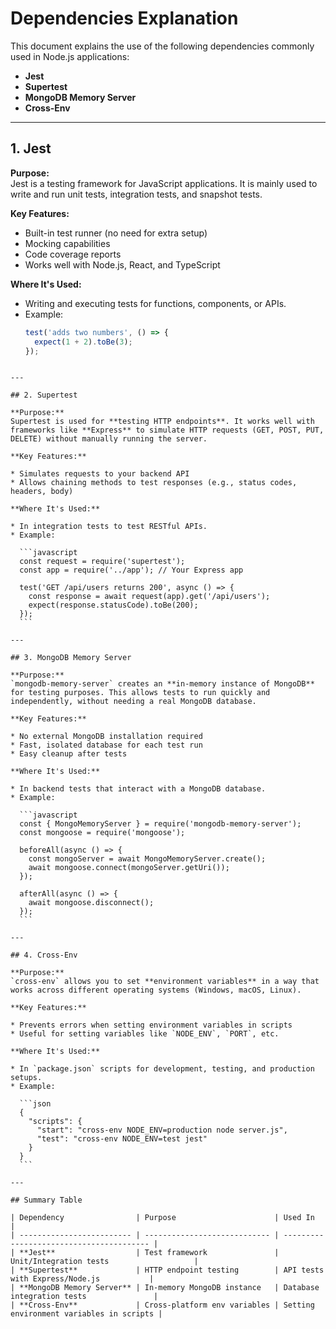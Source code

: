 # Dependencies Explanation

This document explains the use of the following dependencies commonly used in Node.js applications:  
- **Jest**  
- **Supertest**  
- **MongoDB Memory Server**  
- **Cross-Env**

---

## 1. Jest
**Purpose:**  
Jest is a testing framework for JavaScript applications. It is mainly used to write and run unit tests, integration tests, and snapshot tests.

**Key Features:**  
- Built-in test runner (no need for extra setup)  
- Mocking capabilities  
- Code coverage reports  
- Works well with Node.js, React, and TypeScript  

**Where It's Used:**  
- Writing and executing tests for functions, components, or APIs.  
- Example:
  ```javascript
  test('adds two numbers', () => {
    expect(1 + 2).toBe(3);
  });
````

---

## 2. Supertest

**Purpose:**
Supertest is used for **testing HTTP endpoints**. It works well with frameworks like **Express** to simulate HTTP requests (GET, POST, PUT, DELETE) without manually running the server.

**Key Features:**

* Simulates requests to your backend API
* Allows chaining methods to test responses (e.g., status codes, headers, body)

**Where It's Used:**

* In integration tests to test RESTful APIs.
* Example:

  ```javascript
  const request = require('supertest');
  const app = require('../app'); // Your Express app

  test('GET /api/users returns 200', async () => {
    const response = await request(app).get('/api/users');
    expect(response.statusCode).toBe(200);
  });
  ```

---

## 3. MongoDB Memory Server

**Purpose:**
`mongodb-memory-server` creates an **in-memory instance of MongoDB** for testing purposes. This allows tests to run quickly and independently, without needing a real MongoDB database.

**Key Features:**

* No external MongoDB installation required
* Fast, isolated database for each test run
* Easy cleanup after tests

**Where It's Used:**

* In backend tests that interact with a MongoDB database.
* Example:

  ```javascript
  const { MongoMemoryServer } = require('mongodb-memory-server');
  const mongoose = require('mongoose');

  beforeAll(async () => {
    const mongoServer = await MongoMemoryServer.create();
    await mongoose.connect(mongoServer.getUri());
  });

  afterAll(async () => {
    await mongoose.disconnect();
  });
  ```

---

## 4. Cross-Env

**Purpose:**
`cross-env` allows you to set **environment variables** in a way that works across different operating systems (Windows, macOS, Linux).

**Key Features:**

* Prevents errors when setting environment variables in scripts
* Useful for setting variables like `NODE_ENV`, `PORT`, etc.

**Where It's Used:**

* In `package.json` scripts for development, testing, and production setups.
* Example:

  ```json
  {
    "scripts": {
      "start": "cross-env NODE_ENV=production node server.js",
      "test": "cross-env NODE_ENV=test jest"
    }
  }
  ```

---

## Summary Table

| Dependency                | Purpose                      | Used In                                  |
| ------------------------- | ---------------------------- | ---------------------------------------- |
| **Jest**                  | Test framework               | Unit/Integration tests                   |
| **Supertest**             | HTTP endpoint testing        | API tests with Express/Node.js           |
| **MongoDB Memory Server** | In-memory MongoDB instance   | Database integration tests               |
| **Cross-Env**             | Cross-platform env variables | Setting environment variables in scripts |
